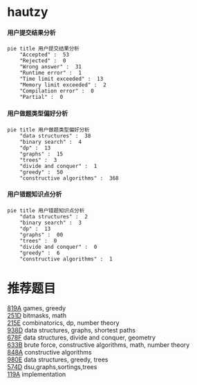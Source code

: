 # hautzy

<!-- tabs:start -->



#### **用户提交结果分析**

```mermaid
pie title 用户提交结果分析
    "Accepted" :  53
    "Rejected" :  0
    "Wrong answer" :  31
    "Runtime error" :  1
    "Time limit exceeded" :  13
    "Memory limit exceeded" :  2
    "Compilation error" :  0
    "Partial" :  0
```

#### **用户做题类型偏好分析**

```mermaid
pie title 用户做题类型偏好分析
    "data structures" :  38
    "binary search" :  4
    "dp" :  13
    "graphs" :  15
    "trees" :  3
    "divide and conquer" :  1
    "greedy" :  50
    "constructive algorithms" :  368
```
#### **用户错题知识点分析**

```mermaid
pie title 用户错题知识点分析
    "data structures" :  2
    "binary search" :  3
    "dp" :  13
    "graphs" :  00
    "trees" :  0
    "divide and conquer" :  0
    "greedy" :  6
    "constructive algorithms" :  1
```



<!-- tabs:end -->
# 推荐题目
[819A](https://codeforces.com/contest/819/problem/A)		games,
                        greedy		  
[251D](https://codeforces.com/contest/251/problem/D)		bitmasks,
                        math		  
[215E](https://codeforces.com/contest/215/problem/E)		combinatorics,
                        dp,
                        number theory		  
[938D](https://codeforces.com/contest/938/problem/D)		data structures,
                        graphs,
                        shortest paths		  
[678F](https://codeforces.com/contest/678/problem/F)		data structures,
                        divide and conquer,
                        geometry		  
[633B](https://codeforces.com/contest/633/problem/B)		brute force,
                        constructive algorithms,
                        math,
                        number theory		  
[848A](https://codeforces.com/contest/848/problem/A)		constructive algorithms		  
[980E](https://codeforces.com/contest/980/problem/E)		data structures,
                        greedy,
                        trees		  
[574D](https://codeforces.com/contest/574/problem/D)		dsu,graphs,sortings,trees		  
[119A](https://codeforces.com/contest/119/problem/A)		implementation		  
